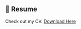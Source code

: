 
## 📄 Resume
Check out my CV: [Download Here](https://github.com/YourUsername/YourRepo/raw/main/Abdul_Warraich_CV.pdf)
